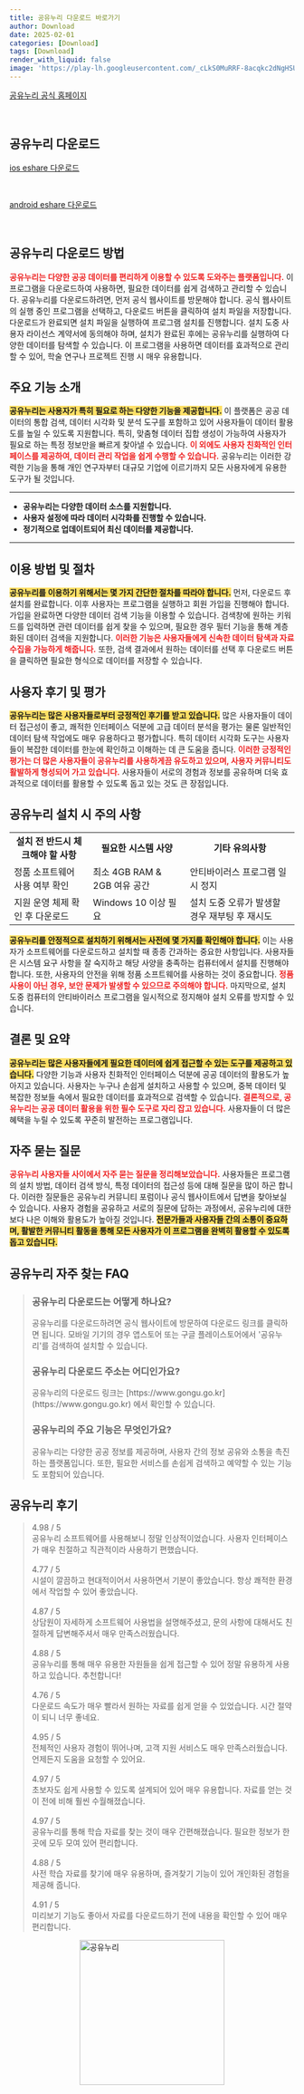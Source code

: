 ```yaml
---
title: 공유누리 다운로드 바로가기
author: Download
date: 2025-02-01
categories: [Download]
tags: [Download]
render_with_liquid: false
image: 'https://play-lh.googleusercontent.com/_cLkS0MuRRF-8acqkc2dNgHSUoLVMo0aliY74NHWtg8_kv6v81tueXlArRxaQHWLgw=s256-rw'
---
```

<p><a class='click-button' title='공유누리' href='https://www.eshare.go.kr/' rel='nofollow'>공유누리 공식 홈페이지</a></p><br>
<h2 id='공유누리_다운로드'>공유누리 다운로드</h2>
<p><a class="click-button ios" title="eshare 다운로드" href="https://apps.apple.com/kr/app/%EA%B3%B5%EC%9C%A0%EB%88%84%EB%A6%AC/id1548627741" rel="nofollow">ios eshare 다운로드</a></p><br>
<p><a class="click-button android" title="eshare 다운로드" href="https://play.google.comhttps://play.google.com/store/apps/details?id=kr.co.esshare.android.app" rel="nofollow">android eshare 다운로드</a></p><br>


<h2 id='공유누리 다운로드 방법'>공유누리 다운로드 방법</h2>

<p><b><span style="color: #ee2323;">공유누리는 다양한 공공 데이터를 편리하게 이용할 수 있도록 도와주는 플랫폼입니다.</span></b> 이 프로그램을 다운로드하여 사용하면, 필요한 데이터를 쉽게 검색하고 관리할 수 있습니다. 공유누리를 다운로드하려면, 먼저 공식 웹사이트를 방문해야 합니다. 공식 웹사이트의 실행 중인 프로그램을 선택하고, 다운로드 버튼을 클릭하여 설치 파일을 저장합니다. 다운로드가 완료되면 설치 파일을 실행하여 프로그램 설치를 진행합니다. 설치 도중 사용자 라이선스 계약서에 동의해야 하며, 설치가 완료된 후에는 공유누리를 실행하여 다양한 데이터를 탐색할 수 있습니다. 이 프로그램을 사용하면 데이터를 효과적으로 관리할 수 있어, 학술 연구나 프로젝트 진행 시 매우 유용합니다.</p>

<h2 id='주요 기능 소개'>주요 기능 소개</h2>

<p><b><span style="background-color: #ffe066;">공유누리는 사용자가 특히 필요로 하는 다양한 기능을 제공합니다.</span></b> 이 플랫폼은 공공 데이터의 통합 검색, 데이터 시각화 및 분석 도구를 포함하고 있어 사용자들이 데이터 활용도를 높일 수 있도록 지원합니다. 특히, 맞춤형 데이터 집합 생성이 가능하여 사용자가 필요로 하는 특정 정보만을 빠르게 찾아낼 수 있습니다. <b><span style="color: #ee2323;">이 외에도 사용자 친화적인 인터페이스를 제공하여, 데이터 관리 작업을 쉽게 수행할 수 있습니다.</span></b> 공유누리는 이러한 강력한 기능을 통해 개인 연구자부터 대규모 기업에 이르기까지 모든 사용자에게 유용한 도구가 될 것입니다. </p>

<hr />

<ul>
    <li><b>공유누리는 다양한 데이터 소스를 지원합니다.</b></li>
    <li><b>사용자 설정에 따라 데이터 시각화를 진행할 수 있습니다.</b></li>
    <li><b>정기적으로 업데이트되어 최신 데이터를 제공합니다.</b></li>
</ul>

<hr />

<h2 id='이용 방법 및 절차'>이용 방법 및 절차</h2>

<p><b><span style="background-color: #ffe066;">공유누리를 이용하기 위해서는 몇 가지 간단한 절차를 따라야 합니다.</span></b> 먼저, 다운로드 후 설치를 완료합니다. 이후 사용자는 프로그램을 실행하고 회원 가입을 진행해야 합니다. 가입을 완료하면 다양한 데이터 검색 기능을 이용할 수 있습니다. 검색창에 원하는 키워드를 입력하면 관련 데이터를 쉽게 찾을 수 있으며, 필요한 경우 필터 기능을 통해 계층화된 데이터 검색을 지원합니다. <b><span style="color: #ee2323;">이러한 기능은 사용자들에게 신속한 데이터 탐색과 자료 수집을 가능하게 해줍니다.</span></b> 또한, 검색 결과에서 원하는 데이터를 선택 후 다운로드 버튼을 클릭하면 필요한 형식으로 데이터를 저장할 수 있습니다.</p>

<h2 id='사용자 후기 및 평가'>사용자 후기 및 평가</h2>

<p><b><span style="background-color: #ffe066;">공유누리는 많은 사용자들로부터 긍정적인 후기를 받고 있습니다.</span></b> 많은 사용자들이 데이터 접근성이 좋고, 쾌적한 인터페이스 덕분에 고급 데이터 분석을 평가는 물론 일반적인 데이터 탐색 작업에도 매우 유용하다고 평가합니다. 특히 데이터 시각화 도구는 사용자들이 복잡한 데이터를 한눈에 확인하고 이해하는 데 큰 도움을 줍니다. <b><span style="color: #ee2323;">이러한 긍정적인 평가는 더 많은 사용자들이 공유누리를 사용하게끔 유도하고 있으며, 사용자 커뮤니티도 활발하게 형성되어 가고 있습니다.</span></b> 사용자들이 서로의 경험과 정보를 공유하며 더욱 효과적으로 데이터를 활용할 수 있도록 돕고 있는 것도 큰 장점입니다.</p>

<h2 id='공유누리 설치 시 주의 사항'>공유누리 설치 시 주의 사항</h2>

<table>
    <tr>
        <td style="text-align: center; height: 17px;"><b>설치 전 반드시 체크해야 할 사항</b></td>
        <td style="text-align: center; height: 17px;"><b>필요한 시스템 사양</b></td>
        <td style="text-align: center; height: 17px;"><b>기타 유의사항</b></td>
    </tr>
    <tr>
        <td>정품 소프트웨어 사용 여부 확인</td>
        <td>최소 4GB RAM & 2GB 여유 공간</td>
        <td>안티바이러스 프로그램 일시 정지</td>
    </tr>
    <tr>
        <td>지원 운영 체제 확인 후 다운로드</td>
        <td>Windows 10 이상 필요</td>
        <td>설치 도중 오류가 발생할 경우 재부팅 후 재시도</td>
    </tr>
</table>

<p><b><span style="background-color: #ffe066;">공유누리를 안정적으로 설치하기 위해서는 사전에 몇 가지를 확인해야 합니다.</span></b> 이는 사용자가 소프트웨어를 다운로드하고 설치할 때 종종 간과하는 중요한 사항입니다. 사용자들은 시스템 요구 사항을 잘 숙지하고 해당 사양을 충족하는 컴퓨터에서 설치를 진행해야 합니다. 또한, 사용자의 안전을 위해 정품 소프트웨어를 사용하는 것이 중요합니다. <b><span style="color: #ee2323;">정품 사용이 아닌 경우, 보안 문제가 발생할 수 있으므로 주의해야 합니다.</span></b> 마지막으로, 설치 도중 컴퓨터의 안티바이러스 프로그램을 일시적으로 정지해야 설치 오류를 방지할 수 있습니다.</p>

<h2 id='결론 및 요약'>결론 및 요약</h2>

<p><b><span style="background-color: #ffe066;">공유누리는 많은 사용자들에게 필요한 데이터에 쉽게 접근할 수 있는 도구를 제공하고 있습니다.</span></b> 다양한 기능과 사용자 친화적인 인터페이스 덕분에 공공 데이터의 활용도가 높아지고 있습니다. 사용자는 누구나 손쉽게 설치하고 사용할 수 있으며, 중복 데이터 및 복잡한 정보들 속에서 필요한 데이터를 효과적으로 검색할 수 있습니다. <b><span style="color: #ee2323;">결론적으로, 공유누리는 공공 데이터 활용을 위한 필수 도구로 자리 잡고 있습니다.</span></b> 사용자들이 더 많은 혜택을 누릴 수 있도록 꾸준히 발전하는 프로그램입니다.</p>

<h2 id='자주 묻는 질문'>자주 묻는 질문</h2>

<p><b><span style="color: #ee2323;">공유누리 사용자들 사이에서 자주 묻는 질문을 정리해보았습니다.</span></b> 사용자들은 프로그램의 설치 방법, 데이터 검색 방식, 특정 데이터의 접근성 등에 대해 질문을 많이 하곤 합니다. 이러한 질문들은 공유누리 커뮤니티 포럼이나 공식 웹사이트에서 답변을 찾아보실 수 있습니다. 사용자 경험을 공유하고 서로의 질문에 답하는 과정에서, 공유누리에 대한 보다 나은 이해와 활용도가 높아질 것입니다. <b><span style="background-color: #ffe066;">전문가들과 사용자들 간의 소통이 중요하며, 활발한 커뮤니티 활동을 통해 모든 사용자가 이 프로그램을 완벽히 활용할 수 있도록 돕고 있습니다.</span></b></p>


<h2 id='공유누리_자주_찾는_FAQ'>공유누리 자주 찾는 FAQ</h2>
<div itemscope="" itemtype="https://schema.org/FAQPage"> <blockquote> <div itemscope="" itemprop="mainEntity" itemtype="https://schema.org/Question"> <h3 itemprop="name">공유누리 다운로드는 어떻게 하나요?</h3> <div itemscope="" itemprop="acceptedAnswer" itemtype="https://schema.org/Answer"> <span itemprop="text"> <p>공유누리를 다운로드하려면 공식 웹사이트에 방문하여 다운로드 링크를 클릭하면 됩니다. 모바일 기기의 경우 앱스토어 또는 구글 플레이스토어에서 '공유누리'를 검색하여 설치할 수 있습니다.</p> </span> </div> </div> <div itemscope="" itemprop="mainEntity" itemtype="https://schema.org/Question"> <h3 itemprop="name">공유누리 다운로드 주소는 어디인가요?</h3> <div itemscope="" itemprop="acceptedAnswer" itemtype="https://schema.org/Answer"> <span itemprop="text"> <p>공유누리의 다운로드 링크는 [https://www.gongu.go.kr](https://www.gongu.go.kr) 에서 확인할 수 있습니다.</p> </span> </div> </div> <div itemscope="" itemprop="mainEntity" itemtype="https://schema.org/Question"> <h3 itemprop="name">공유누리의 주요 기능은 무엇인가요?</h3> <div itemscope="" itemprop="acceptedAnswer" itemtype="https://schema.org/Answer"> <span itemprop="text"> <p>공유누리는 다양한 공공 정보를 제공하며, 사용자 간의 정보 공유와 소통을 촉진하는 플랫폼입니다. 또한, 필요한 서비스를 손쉽게 검색하고 예약할 수 있는 기능도 포함되어 있습니다.</p> </span> </div> </div> </blockquote> </div>
<h2 id='공유누리_후기'>공유누리 후기</h2>
<div itemscope itemtype="https://schema.org/Product">
  <blockquote>
  <div itemprop="review" itemscope itemtype="https://schema.org/Review">
      <div itemprop="reviewRating" itemscope itemtype="https://schema.org/Rating"> <span itemprop="ratingValue">4.98</span> / <span itemprop="bestRating">5</span> </div>
      <span itemprop="reviewBody">공유누리 소프트웨어를 사용해보니 정말 인상적이었습니다. 사용자 인터페이스가 매우 친절하고 직관적이라 사용하기 편했습니다.</span>
  </div>
  <br>
  <div itemprop="review" itemscope itemtype="https://schema.org/Review">
      <div itemprop="reviewRating" itemscope itemtype="https://schema.org/Rating"> <span itemprop="ratingValue">4.77</span> / <span itemprop="bestRating">5</span> </div>
      <span itemprop="reviewBody">시설이 깔끔하고 현대적이어서 사용하면서 기분이 좋았습니다. 항상 쾌적한 환경에서 작업할 수 있어 좋았습니다.</span>
  </div>
  <br>
  <div itemprop="review" itemscope itemtype="https://schema.org/Review">
      <div itemprop="reviewRating" itemscope itemtype="https://schema.org/Rating"> <span itemprop="ratingValue">4.87</span> / <span itemprop="bestRating">5</span> </div>
      <span itemprop="reviewBody">상담원이 자세하게 소프트웨어 사용법을 설명해주셨고, 문의 사항에 대해서도 친절하게 답변해주셔서 매우 만족스러웠습니다.</span>
  </div>
  <br>
  <div itemprop="review" itemscope itemtype="https://schema.org/Review">
      <div itemprop="reviewRating" itemscope itemtype="https://schema.org/Rating"> <span itemprop="ratingValue">4.88</span> / <span itemprop="bestRating">5</span> </div>
      <span itemprop="reviewBody">공유누리를 통해 매우 유용한 자원들을 쉽게 접근할 수 있어 정말 유용하게 사용하고 있습니다. 추천합니다!</span>
  </div>
  <br>
  <div itemprop="review" itemscope itemtype="https://schema.org/Review">
      <div itemprop="reviewRating" itemscope itemtype="schema.org/Rating"> <span itemprop="ratingValue">4.76</span> / <span itemprop="bestRating">5</span> </div>
      <span itemprop="reviewBody">다운로드 속도가 매우 빨라서 원하는 자료를 쉽게 얻을 수 있었습니다. 시간 절약이 되니 너무 좋네요.</span>
  </div>
  <br>
  <div itemprop="review" itemscope itemtype="https://schema.org/Review">
      <div itemprop="reviewRating" itemscope itemtype="https://schema.org/Rating"> <span itemprop="ratingValue">4.95</span> / <span itemprop="bestRating">5</span> </div>
      <span itemprop="reviewBody">전체적인 사용자 경험이 뛰어나며, 고객 지원 서비스도 매우 만족스러웠습니다. 언제든지 도움을 요청할 수 있어요.</span>
  </div>
  <br>
  <div itemprop="review" itemscope itemtype="https://schema.org/Review">
      <div itemprop="reviewRating" itemscope itemtype="https://schema.org/Rating"> <span itemprop="ratingValue">4.97</span> / <span itemprop="bestRating">5</span> </div>
      <span itemprop="reviewBody">초보자도 쉽게 사용할 수 있도록 설계되어 있어 매우 유용합니다. 자료를 얻는 것이 전에 비해 훨씬 수월해졌습니다.</span>
  </div>
  <br>
  <div itemprop="review" itemscope itemtype="https://schema.org/Review">
      <div itemprop="reviewRating" itemscope itemtype="https://schema.org/Rating"> <span itemprop="ratingValue">4.97</span> / <span itemprop="bestRating">5</span> </div>
      <span itemprop="reviewBody">공유누리를 통해 학습 자료를 찾는 것이 매우 간편해졌습니다. 필요한 정보가 한곳에 모두 모여 있어 편리합니다.</span>
  </div>
  <br>
  <div itemprop="review" itemscope itemtype="https://schema.org/Review">
      <div itemprop="reviewRating" itemscope itemtype="https://schema.org/Rating"> <span itemprop="ratingValue">4.88</span> / <span itemprop="bestRating">5</span> </div>
      <span itemprop="reviewBody">사전 학습 자료를 찾기에 매우 유용하며, 즐겨찾기 기능이 있어 개인화된 경험을 제공해 줍니다.</span>
  </div>
  <br>
  <div itemprop="review" itemscope itemtype="https://schema.org/Review">
      <div itemprop="reviewRating" itemscope itemtype="https://schema.org/Rating"> <span itemprop="ratingValue">4.91</span> / <span itemprop="bestRating">5</span> </div>
      <span itemprop="reviewBody">미리보기 기능도 좋아서 자료를 다운로드하기 전에 내용을 확인할 수 있어 매우 편리합니다.</span>
  </div>
  </blockquote>
</div>
<figure class="image" style="display: flex; justify-content: center; align-items: center; margin: 0;"><img src="https://play-lh.googleusercontent.com/_cLkS0MuRRF-8acqkc2dNgHSUoLVMo0aliY74NHWtg8_kv6v81tueXlArRxaQHWLgw=s256-rw" alt="공유누리" width="256" height="256" style="max-width: 100%; height: auto;"></figure>